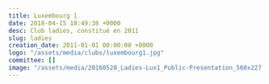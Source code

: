 ```yaml
---
title: Luxembourg 1
date: 2018-04-15 18:49:38 +0000
desc: Club ladies, constitué en 2011
slug: ladies
creation_date: 2011-01-01 00:00:00 +0000
logo: "/assets/media/clubs/luxembourg1.jpg"
committee: []
image: "/assets/media/20160528_Ladies-Lux1_Public-Presentation_560x227.jpg"
---
```

